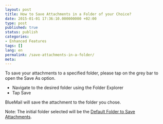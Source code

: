 ```yaml
---
layout: post
title: How to Save Attachments in a Folder of your Choice?
date: 2015-01-01 17:36:10.000000000 +02:00
type: post
published: true
status: publish
categories:
- Enhanced Features
tags: []
lang: en
permalink: /save-attachments-in-a-folder/
meta:
---
```


To save your attachments to a specified folder, please tap on the grey bar to open the Save As option.

* Navigate to the desired folder using the Folder Explorer
* Tap Save

BlueMail will save the attachment to the folder you chose.

Note: The initial folder selected will be the [Default Folder to Save Attachments](/default-folder-save-attachments/).